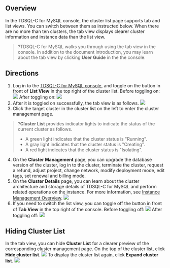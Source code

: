 ## Overview
In the TDSQL-C for MySQL console, the cluster list page supports tab and list views. You can switch between them as instructed below.
When there are no more than ten clusters, the tab view displays clearer cluster information and instance data than the list view.
>?TDSQL-C for MySQL walks you through using the tab view in the console. In addition to the document introduction, you may learn about the tab view by clicking **User Guide** in the the console.

## Directions
1. Log in to the [TDSQL-C for MySQL console](https://console.cloud.tencent.com/cynosdb/mysql#/), and toggle on the button in front of **List View** in the top right of the cluster list.
Before toggling on:
![](https://staticintl.cloudcachetci.com/yehe/backend-news/9Ahb001_47.png)
After toggling on:
![](https://staticintl.cloudcachetci.com/yehe/backend-news/uSXf676_48.png)
2. After it is toggled on successfully, the tab view is as follows.
![](https://staticintl.cloudcachetci.com/yehe/backend-news/NFhJ055_49.png)
3. Click the target cluster in the cluster list on the left to enter the cluster management page.
>?**Cluster List** provides indicator lights to indicate the status of the current cluster as follows.
>- A green light indicates that the cluster status is "Running".
>- A gray light indicates that the cluster status is "Creating".
>- A red light indicates that the cluster status is "Isolating".
4. On the **Cluster Management** page, you can upgrade the database version of the cluster, log in to the cluster, terminate the cluster, request a refund, adjust project, change network, modify deployment mode, edit tags, set renewal and billing mode.
5. On the **Cluster Details** page, you can learn about the cluster architecture and storage details of TDSQL-C for MySQL and perform related operations on the instance. For more information, see [Instance Management Overview](https://www.tencentcloud.com/document/product/1098/52585).
![](https://staticintl.cloudcachetci.com/yehe/backend-news/mWWQ791_50.png)
6. If you need to switch the list view, you can toggle off the button in front of **Tab View** in the top right of the console.
Before toggling off:
![](https://staticintl.cloudcachetci.com/yehe/backend-news/EcWC738_51.png)
After toggling off:
![](https://staticintl.cloudcachetci.com/yehe/backend-news/5wXs845_52.png)

## Hiding Cluster List
In the tab view, you can hide **Cluster List** for a clearer preview of the corresponding cluster management page. On the top of the cluster list, click **Hide cluster list**.
![](https://staticintl.cloudcachetci.com/yehe/backend-news/Eaza950_53.png)
To display the cluster list again, click **Expand cluster list**.
![](https://staticintl.cloudcachetci.com/yehe/backend-news/Swjk896_54.png)
